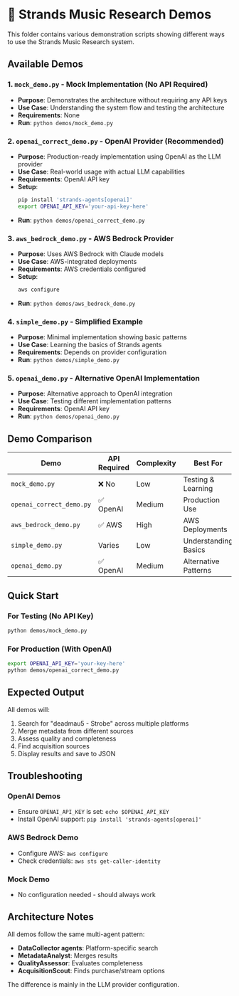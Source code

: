 # 🎵 Strands Music Research Demos

This folder contains various demonstration scripts showing different ways to use the Strands Music Research system.

## Available Demos

### 1. `mock_demo.py` - Mock Implementation (No API Required)
- **Purpose**: Demonstrates the architecture without requiring any API keys
- **Use Case**: Understanding the system flow and testing the architecture
- **Requirements**: None
- **Run**: `python demos/mock_demo.py`

### 2. `openai_correct_demo.py` - OpenAI Provider (Recommended)
- **Purpose**: Production-ready implementation using OpenAI as the LLM provider
- **Use Case**: Real-world usage with actual LLM capabilities
- **Requirements**: OpenAI API key
- **Setup**:
  ```bash
  pip install 'strands-agents[openai]'
  export OPENAI_API_KEY='your-api-key-here'
  ```
- **Run**: `python demos/openai_correct_demo.py`

### 3. `aws_bedrock_demo.py` - AWS Bedrock Provider
- **Purpose**: Uses AWS Bedrock with Claude models
- **Use Case**: AWS-integrated deployments
- **Requirements**: AWS credentials configured
- **Setup**:
  ```bash
  aws configure
  ```
- **Run**: `python demos/aws_bedrock_demo.py`

### 4. `simple_demo.py` - Simplified Example
- **Purpose**: Minimal implementation showing basic patterns
- **Use Case**: Learning the basics of Strands agents
- **Requirements**: Depends on provider configuration
- **Run**: `python demos/simple_demo.py`

### 5. `openai_demo.py` - Alternative OpenAI Implementation
- **Purpose**: Alternative approach to OpenAI integration
- **Use Case**: Testing different implementation patterns
- **Requirements**: OpenAI API key
- **Run**: `python demos/openai_demo.py`

## Demo Comparison

| Demo | API Required | Complexity | Best For |
|------|--------------|------------|----------|
| `mock_demo.py` | ❌ No | Low | Testing & Learning |
| `openai_correct_demo.py` | ✅ OpenAI | Medium | Production Use |
| `aws_bedrock_demo.py` | ✅ AWS | High | AWS Deployments |
| `simple_demo.py` | Varies | Low | Understanding Basics |
| `openai_demo.py` | ✅ OpenAI | Medium | Alternative Patterns |

## Quick Start

### For Testing (No API Key)
```bash
python demos/mock_demo.py
```

### For Production (With OpenAI)
```bash
export OPENAI_API_KEY='your-key-here'
python demos/openai_correct_demo.py
```

## Expected Output

All demos will:
1. Search for "deadmau5 - Strobe" across multiple platforms
2. Merge metadata from different sources
3. Assess quality and completeness
4. Find acquisition sources
5. Display results and save to JSON

## Troubleshooting

### OpenAI Demos
- Ensure `OPENAI_API_KEY` is set: `echo $OPENAI_API_KEY`
- Install OpenAI support: `pip install 'strands-agents[openai]'`

### AWS Bedrock Demo
- Configure AWS: `aws configure`
- Check credentials: `aws sts get-caller-identity`

### Mock Demo
- No configuration needed - should always work

## Architecture Notes

All demos follow the same multi-agent pattern:
- **DataCollector agents**: Platform-specific search
- **MetadataAnalyst**: Merges results
- **QualityAssessor**: Evaluates completeness
- **AcquisitionScout**: Finds purchase/stream options

The difference is mainly in the LLM provider configuration.